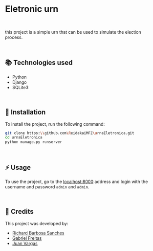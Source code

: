 # Eletronic urn 
<br/>
<p> this project is a simple urn that can be used to simulate the election process. </p>
<br/>

## 📚 Technologies used

<ul>
<li>Python</li>
<li>Django</li>
<li>SQLite3</li>
</ul>
<br/>

## 🔨 Installation

<p>To install the project, run the following command:</p>

```bash
git clone https:\\github.com\ReidakaiMFZ\urnaEletronica.git
cd urnaEletronica
python manage.py runserver
```

<br/>

## ⚡ Usage

<p>To use the project, go to the <a href="http://localhost:8000">localhost:8000</a> address and login with the username and password <code>admin</code> and <code>admin</code>.</p>

<br/>

## 🎏 Credits

<p>This project was developed by: </p>
<ul>
<li><a href="https://github.com/ReidakaiMFZ">Richard Barbosa Sanches</a></li>
<li><a href="https://github.com/freitaszbtw">Gabriel Freitas</a></li>
<li><a href="https://github.com/Var-Argas">Juan Vargas</a></li>
</ul>


